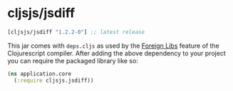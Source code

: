 # cljsjs/jsdiff

[](dependency)
```clojure
[cljsjs/jsdiff "1.2.2-0"] ;; latest release
```
[](/dependency)

This jar comes with `deps.cljs` as used by the [Foreign Libs][flibs] feature
of the Clojurescript compiler. After adding the above dependency to your project
you can require the packaged library like so:

```clojure
(ns application.core
  (:require cljsjs.jsdiff))
```

[flibs]: https://github.com/clojure/clojurescript/wiki/Packaging-Foreign-Dependencies
